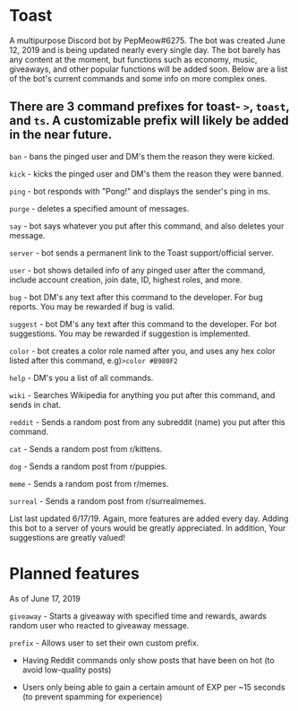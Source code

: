 # Toast
A multipurpose Discord bot by PepMeow#6275.
The bot was created June 12, 2019 and is being updated nearly every single day.
The bot barely has any content at the moment, but functions such as economy, music, giveaways, and other popular functions will be added soon. 
Below are a list of the bot's current commands and some info on more complex ones. 

There are 3 command prefixes for toast- `>`, `toast`, and `ts`. A customizable prefix will likely be added in the near future.
-

```ban``` - bans the pinged user and DM's them the reason they were kicked. 

`kick` - kicks the pinged user and DM's them the reason they were banned. 

`ping` - bot responds with "Pong!" and displays the sender's ping in ms.

`purge` - deletes a specified amount of messages. 

`say` - bot says whatever you put after this command, and also deletes your message. 

`server` - bot sends a permanent link to the Toast support/official server.

`user` - bot shows detailed info of any pinged user after the command, include account creation, join date, ID, highest roles, and more. 

`bug` - bot DM's any text after this command to the developer. For bug reports. You may be rewarded if bug is valid.

`suggest` - bot DM's any text after this command to the developer. For bot suggestions. You may be rewarded if suggestion is implemented.

`color` - bot creates a color role named after you, and uses any hex color listed after this command, e.g)`>color #B980F2`

`help` - DM's you a list of all commands. 

`wiki` - Searches Wikipedia for anything you put after this command, and sends in chat.

`reddit` - Sends a random post from any subreddit (name) you put after this command.

`cat` - Sends a random post from r/kittens.

`dog` - Sends a random post from r/puppies.

`meme` - Sends a random post from r/memes.

`surreal` - Sends a random post from r/surrealmemes.

List last updated 6/17/19. Again, more features are added every day. Adding this bot to a server of yours would be greatly appreciated. In addition, Your suggestions are greatly valued!

# Planned features 
As of June 17, 2019

`giveaway` - Starts a giveaway with specified time and rewards, awards random user who reacted to giveaway message.

`prefix` - Allows user to set their own custom prefix. 

- Having Reddit commands only show posts that have been on hot (to avoid low-quality posts)

- Users only being able to gain a certain amount of EXP per ~15 seconds (to prevent spamming for experience)
